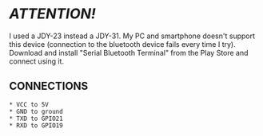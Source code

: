 # _ATTENTION!_

I used a JDY-23 instead a JDY-31.
My PC and smartphone doesn't support this device (connection to the bluetooth device fails every time I try).
Download and install "Serial Bluetooth Terminal" from the Play Store and connect using it.

## CONNECTIONS

    * VCC to 5V
    * GND to ground
    * TXD to GPIO21
    * RXD to GPIO19
